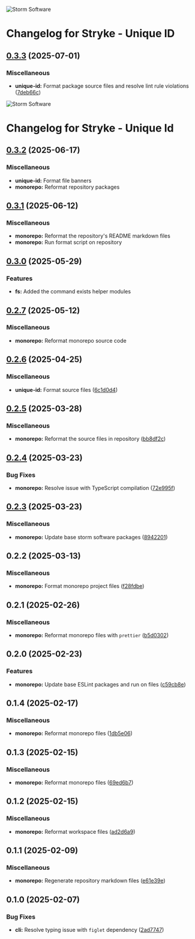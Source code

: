 ![Storm Software](https://public.storm-cdn.com/brand-banner.png)

# Changelog for Stryke - Unique ID

## [0.3.3](https://github.com/storm-software/stryke/releases/tag/unique-id%400.3.3) (2025-07-01)

### Miscellaneous

- **unique-id:** Format package source files and resolve lint rule violations
  ([7deb66c](https://github.com/storm-software/stryke/commit/7deb66c))

![Storm Software](https://public.storm-cdn.com/brand-banner.png)

# Changelog for Stryke - Unique Id

## [0.3.2](https://github.com/storm-software/stryke/releases/tag/unique-id%400.3.2) (2025-06-17)

### Miscellaneous

- **unique-id:** Format file banners
- **monorepo:** Reformat repository packages

## [0.3.1](https://github.com/storm-software/stryke/releases/tag/unique-id%400.3.1) (2025-06-12)

### Miscellaneous

- **monorepo:** Reformat the repository's README markdown files
- **monorepo:** Run format script on repository

## [0.3.0](https://github.com/storm-software/stryke/releases/tag/unique-id%400.3.0) (2025-05-29)

### Features

- **fs:** Added the command exists helper modules

## [0.2.7](https://github.com/storm-software/stryke/releases/tag/unique-id%400.2.7) (2025-05-12)

### Miscellaneous

- **monorepo:** Reformat monorepo source code

## [0.2.6](https://github.com/storm-software/stryke/releases/tag/unique-id%400.2.6) (2025-04-25)

### Miscellaneous

- **unique-id:** Format source files
  ([6c1d0d4](https://github.com/storm-software/stryke/commit/6c1d0d4))

## [0.2.5](https://github.com/storm-software/stryke/releases/tag/unique-id%400.2.5) (2025-03-28)

### Miscellaneous

- **monorepo:** Reformat the source files in repository
  ([bb8df2c](https://github.com/storm-software/stryke/commit/bb8df2c))

## [0.2.4](https://github.com/storm-software/stryke/releases/tag/unique-id%400.2.4) (2025-03-23)

### Bug Fixes

- **monorepo:** Resolve issue with TypeScript compilation
  ([72e995f](https://github.com/storm-software/stryke/commit/72e995f))

## [0.2.3](https://github.com/storm-software/stryke/releases/tag/unique-id%400.2.3) (2025-03-23)

### Miscellaneous

- **monorepo:** Update base storm software packages
  ([8942201](https://github.com/storm-software/stryke/commit/8942201))

## 0.2.2 (2025-03-13)

### Miscellaneous

- **monorepo:** Format monorepo project files
  ([f28fdbe](https://github.com/storm-software/stryke/commit/f28fdbe))

## 0.2.1 (2025-02-26)

### Miscellaneous

- **monorepo:** Reformat monorepo files with `prettier`
  ([b5d0302](https://github.com/storm-software/stryke/commit/b5d0302))

## 0.2.0 (2025-02-23)

### Features

- **monorepo:** Update base ESLint packages and run on files
  ([c59cb8e](https://github.com/storm-software/stryke/commit/c59cb8e))

## 0.1.4 (2025-02-17)

### Miscellaneous

- **monorepo:** Reformat monorepo files
  ([1db5e06](https://github.com/storm-software/stryke/commit/1db5e06))

## 0.1.3 (2025-02-15)

### Miscellaneous

- **monorepo:** Reformat monorepo files
  ([69ed6b7](https://github.com/storm-software/stryke/commit/69ed6b7))

## 0.1.2 (2025-02-15)

### Miscellaneous

- **monorepo:** Reformat workspace files
  ([ad2d6a9](https://github.com/storm-software/stryke/commit/ad2d6a9))

## 0.1.1 (2025-02-09)

### Miscellaneous

- **monorepo:** Regenerate repository markdown files
  ([e61e39e](https://github.com/storm-software/stryke/commit/e61e39e))

## 0.1.0 (2025-02-07)

### Bug Fixes

- **cli:** Resolve typing issue with `figlet` dependency
  ([2ad7747](https://github.com/storm-software/stryke/commit/2ad7747))
